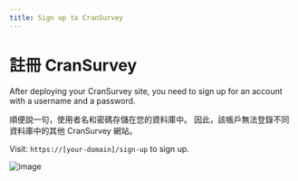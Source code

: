 ```yaml
---
title: Sign up to CranSurvey
---
```


# 註冊 CranSurvey

After deploying your CranSurvey site, you need to sign up for an account with a username and a password.

順便說一句，使用者名和密碼存儲在您的資料庫中。 因此，該帳戶無法登錄不同資料庫中的其他 CranSurvey 網站。

Visit: `https://[your-domain]/sign-up` to sign up.

![image](https://github.com/ocoke/csur-site/assets/71591824/6fd03d84-8943-4bf5-8105-e9b615b9cd80)
